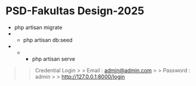 # PSD-Fakultas Design-2025

- php artisan migrate
- - php artisan db:seed
- - - php artisan serve

> > Credential Login > >
> > Email : admin@admin.com > >
> > Password : admin > > http://127.0.0.1:8000/login
